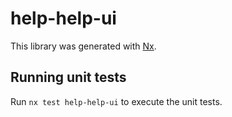 # help-help-ui

This library was generated with [Nx](https://nx.dev).

## Running unit tests

Run `nx test help-help-ui` to execute the unit tests.
